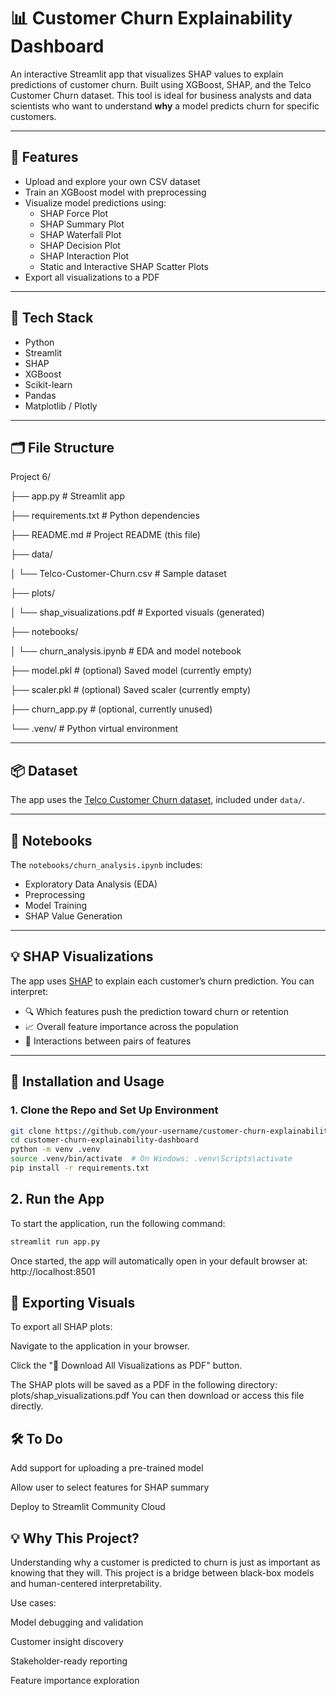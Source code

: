# 📊 Customer Churn Explainability Dashboard

An interactive Streamlit app that visualizes SHAP values to explain predictions of customer churn. Built using XGBoost, SHAP, and the Telco Customer Churn dataset. This tool is ideal for business analysts and data scientists who want to understand **why** a model predicts churn for specific customers.

---

## 🚀 Features

- Upload and explore your own CSV dataset
- Train an XGBoost model with preprocessing
- Visualize model predictions using:
  - SHAP Force Plot
  - SHAP Summary Plot
  - SHAP Waterfall Plot
  - SHAP Decision Plot
  - SHAP Interaction Plot
  - Static and Interactive SHAP Scatter Plots
- Export all visualizations to a PDF

---

## 🧰 Tech Stack

- Python
- Streamlit
- SHAP
- XGBoost
- Scikit-learn
- Pandas
- Matplotlib / Plotly

---

## 🗂️ File Structure

Project 6/

├── app.py                          # Streamlit app

├── requirements.txt                # Python dependencies

├── README.md                       # Project README (this file)

├── data/

│ └── Telco-Customer-Churn.csv      # Sample dataset

├── plots/

│ └── shap_visualizations.pdf       # Exported visuals (generated)

├── notebooks/

│ └── churn_analysis.ipynb          # EDA and model notebook

├── model.pkl                       # (optional) Saved model (currently empty)

├── scaler.pkl                      # (optional) Saved scaler (currently empty)

├── churn_app.py                    # (optional, currently unused)

└── .venv/                          # Python virtual environment


---

## 📦 Dataset

The app uses the [Telco Customer Churn dataset](https://www.kaggle.com/datasets/blastchar/telco-customer-churn), included under `data/`.

---

## 📒 Notebooks

The `notebooks/churn_analysis.ipynb` includes:

- Exploratory Data Analysis (EDA)
- Preprocessing
- Model Training
- SHAP Value Generation

---

## 💡 SHAP Visualizations

The app uses [SHAP](https://github.com/slundberg/shap) to explain each customer’s churn prediction. You can interpret:

- 🔍 Which features push the prediction toward churn or retention
- 📈 Overall feature importance across the population
- 🔁 Interactions between pairs of features

---

## 🧪 Installation and Usage

### 1. Clone the Repo and Set Up Environment

```bash
git clone https://github.com/your-username/customer-churn-explainability-dashboard.git
cd customer-churn-explainability-dashboard
python -m venv .venv
source .venv/bin/activate  # On Windows: .venv\Scripts\activate
pip install -r requirements.txt
```

## 2. Run the App

To start the application, run the following command:

```bash
streamlit run app.py
```

Once started, the app will automatically open in your default browser at:  http://localhost:8501

## 📄 Exporting Visuals
To export all SHAP plots:

Navigate to the application in your browser.

Click the "📄 Download All Visualizations as PDF" button.

The SHAP plots will be saved as a PDF in the following directory: plots/shap_visualizations.pdf
You can then download or access this file directly.

## 🛠️ To Do
 Add support for uploading a pre-trained model

 Allow user to select features for SHAP summary

 Deploy to Streamlit Community Cloud

## 💡 Why This Project?
Understanding why a customer is predicted to churn is just as important as knowing that they will. This project is a bridge between black-box models and human-centered interpretability.

Use cases:

Model debugging and validation

Customer insight discovery

Stakeholder-ready reporting

Feature importance exploration
